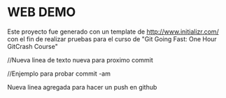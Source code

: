 # WEB DEMO
Este proyecto fue generado con un template de http://www.initializr.com/ con el fin de realizar pruebas para el curso de "Git Going Fast: One Hour GitCrash Course"

//Nueva linea de texto nueva para proximo commit

//Enjemplo para probar commit -am


Nueva linea agregada para hacer un push en github
